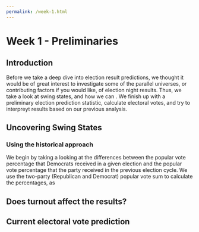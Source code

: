 ```yaml
---
permalink: /week-1.html
---
```


# **Week 1 - Preliminaries**

## Introduction
Before we take a deep dive into election result predictions, we thought it would be of great interest to investigate some of the parallel universes, or contributing factors if you would like, of election night results. Thus, we take a look at swing states, and how we can . We finish up with a preliminary election prediction statistic, calculate electoral votes, and try to interpreyt results based on our previous analysis.

## Uncovering Swing States

### Using the historical approach
We begin by taking a looking at the differences between the popular vote percentage that Democrats received in a given election and the popular vote percentage that the party received in the previous election cycle. We use the two-party (Republican and Democrat) popular vote sum to calculate the percentages, as 

## **Does turnout affect the results?**

## **Current electoral vote prediction**
